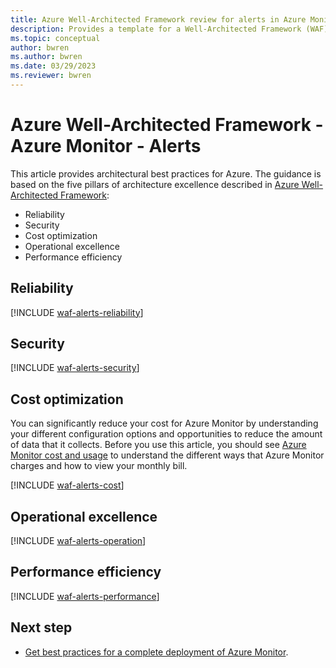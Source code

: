 ```yaml
---
title: Azure Well-Architected Framework review for alerts in Azure Monitor
description: Provides a template for a Well-Architected Framework (WAF) article specific to alerts in Azure Monitor.
ms.topic: conceptual
author: bwren
ms.author: bwren
ms.date: 03/29/2023
ms.reviewer: bwren
---
```


# Azure Well-Architected Framework - Azure Monitor - Alerts



This article provides architectural best practices for Azure. The guidance is based on the five pillars of architecture excellence described in [Azure Well-Architected Framework](/azure/architecture/framework/):

- Reliability
- Security
- Cost optimization
- Operational excellence
- Performance efficiency

## Reliability


[!INCLUDE [waf-alerts-reliability](../includes/waf-alerts-reliability.md)]


## Security


[!INCLUDE [waf-alerts-security](../includes/waf-alerts-security.md)]


## Cost optimization
You can significantly reduce your cost for Azure Monitor by understanding your different configuration options and opportunities to reduce the amount of data that it collects. Before you use this article, you should see [Azure Monitor cost and usage](usage-estimated-costs.md) to understand the different ways that Azure Monitor charges and how to view your monthly bill.

[!INCLUDE [waf-alerts-cost](../includes/waf-alerts-cost.md)]


## Operational excellence


[!INCLUDE [waf-alerts-operation](../includes/waf-alerts-operation.md)]


## Performance efficiency


[!INCLUDE [waf-alerts-performance](../includes/waf-alerts-performance.md)]

## Next step

- [Get best practices for a complete deployment of Azure Monitor](best-practices.md).
